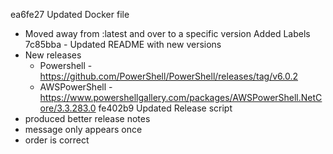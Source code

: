 ea6fe27 Updated Docker file
 - Moved away from :latest and over to a specific version
Added Labels
7c85bba - Updated README with new versions
- New releases
  - Powershell - https://github.com/PowerShell/PowerShell/releases/tag/v6.0.2
  - AWSPowerShell - https://www.powershellgallery.com/packages/AWSPowerShell.NetCore/3.3.283.0
fe402b9 Updated Release script
 - produced better release notes
 - message only appears once
 - order is correct
